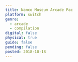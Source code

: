```yaml
---
title: Namco Museum Arcade Pac
platform: switch
genre:
  - arcade
  - compilation
digital: false
physical: true
guide: false
pending: false
posted: 2018-10-18
---
```

